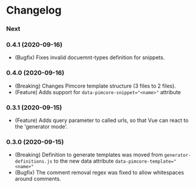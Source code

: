 # Changelog

### Next

### 0.4.1 (2020-09-16)
* (Bugfix) Fixes invalid docuemnt-types definition for snippets.

### 0.4.0 (2020-09-16)
* (Breaking) Changes Pimcore template structure (3 files to 2 files).
* (Feature) Adds support for `data-pimcore-snippet="<name>"` attribute

### 0.3.1 (2020-09-15)
* (Feature) Adds query parameter to called urls, so that Vue can react to the 'generator mode'.

### 0.3.0 (2020-09-15)
* (Breaking) Definition to generate templates was moved from `generator-definitions.js` to the new data attribute `data-pimcore-template="<name>"`
* (Bugfix) The comment removal regex was fixed to allow whitespaces around comments.
